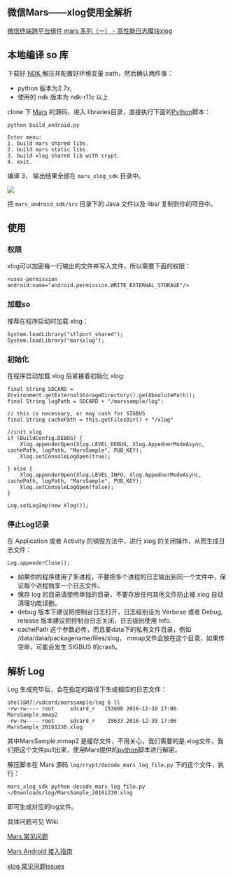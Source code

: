 ## 微信Mars——xlog使用全解析

[微信终端跨平台组件 mars 系列（一） - 高性能日志模块xlog](http://mp.weixin.qq.com/s/jBO29pk_yl4CQhuCxPQEMQ)



## 本地编译 so 库

下载好 [NDK ](https://developer.android.com/ndk/downloads/index.html?hl=zh-cn) 解压并配置好环境变量 path，然后确认两件事：

* python 版本为2.7x,
* 使用的 ndk 版本为 ndk-r11c 以上

clone 下 [Mars](https://github.com/Tencent/mars) 的源码，进入 libraries目录，直接执行下面的[Python](http://lib.csdn.net/base/python)脚本：

```
python build_android.py
```

```
Enter menu:
1. build mars shared libs.
2. build mars static libs.
3. build xlog shared lib with crypt.
4. exit.
```

编译 3， 输出结果全部在 `mars_xlog_sdk` 目录中。

![](http://om4rextnc.bkt.clouddn.com/17-7-21/99994971.jpg)

把 `mars_android_sdk/src` 目录下的 Java 文件以及 libs/ 复制到你的项目中。

## 使用

### 权限

xlog可以加密每一行输出的文件并写入文件，所以需要下面的权限：

```
<uses-permission android:name="android.permission.WRITE_EXTERNAL_STORAGE"/>
```

### 加载so

推荐在程序启动时加载 xlog：

```
System.loadLibrary("stlport_shared");
System.loadLibrary("marsxlog");
```

### 初始化

在程序启动加载 xlog 后紧接着初始化 xlog:

```
final String SDCARD = Environment.getExternalStorageDirectory().getAbsolutePath();
final String logPath = SDCARD + "/marssample/log";

// this is necessary, or may cash for SIGBUS
final String cachePath = this.getFilesDir() + "/xlog"

//init xlog
if (BuildConfig.DEBUG) {
    Xlog.appenderOpen(Xlog.LEVEL_DEBUG, Xlog.AppednerModeAsync, cachePath, logPath, "MarsSample", PUB_KEY);
    Xlog.setConsoleLogOpen(true);

} else {
    Xlog.appenderOpen(Xlog.LEVEL_INFO, Xlog.AppednerModeAsync, cachePath, logPath, "MarsSample", PUB_KEY);
    Xlog.setConsoleLogOpen(false);
}

Log.setLogImp(new Xlog());
```

### 停止Log记录

在 Application 或者 Activity 的销毁方法中，进行 xlog 的关闭操作，从而生成日志文件：

```
Log.appenderClose();
```

<div class = "tip">

- 如果你的程序使用了多进程，不要把多个进程的日志输出到同一个文件中，保证每个进程独享一个日志文件。
- 保存 log 的目录请使用单独的目录，不要存放任何其他文件防止被 xlog 自动清理功能误删。
- debug 版本下建议把控制台日志打开，日志级别设为 Verbose 或者 Debug, release 版本建议把控制台日志关闭，日志级别使用 Info.
- cachePath 这个参数必传，而且要data下的私有文件目录，例如 /data/data/packagename/files/xlog， mmap文件会放在这个目录，如果传空串，可能会发生 SIGBUS 的crash。

</div>

## 解析 Log

Log 生成完毕后，会在指定的路径下生成相应的日志文件：

```shell
shell@R7:/sdcard/marssample/log $ ll
-rw-rw---- root     sdcard_r   153600 2016-12-30 17:06 MarsSample.mmap2
-rw-rw---- root     sdcard_r    29633 2016-12-30 17:06 MarsSample_20161230.xlog
```

其中MarsSample.mmap2 是缓存文件，不用关心，我们需要的是.xlog文件，我们把这个文件pull出来，使用Mars提供的[python](http://lib.csdn.net/base/python)脚本进行解密。

解压脚本在 Mars 源码 `log/crypt/decode_mars_log_file.py` 下的这个文件，执行：

```shell
mars_xlog_sdk python decode_mars_log_file.py ~/Downloads/log/MarsSample_20161230.xlog
```

即可生成对应的log文件。

具体问题可见 Wiki

[Mars 常见问题](https://github.com/Tencent/mars/wiki/Mars-%E5%B8%B8%E8%A7%81%E9%97%AE%E9%A2%98)

[Mars Android 接入指南](https://github.com/Tencent/mars/wiki/Mars-Android-%E6%8E%A5%E5%85%A5%E6%8C%87%E5%8D%97)

[xlog 常见问题issues](https://github.com/Tencent/mars/issues?utf8=%E2%9C%93&q=xlog)











